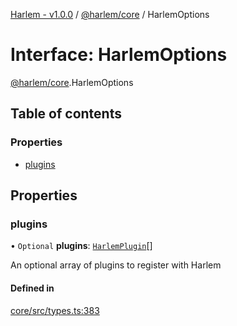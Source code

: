 [Harlem - v1.0.0](../index.md) / [@harlem/core](../modules/harlem_core.md) / HarlemOptions

# Interface: HarlemOptions

[@harlem/core](../modules/harlem_core.md).HarlemOptions

## Table of contents

### Properties

- [plugins](harlem_core.HarlemOptions.md#plugins)

## Properties

### plugins

• `Optional` **plugins**: [`HarlemPlugin`](../modules/harlem_core.md#harlemplugin)[]

An optional array of plugins to register with Harlem

#### Defined in

[core/src/types.ts:383](https://github.com/andrewcourtice/harlem/blob/1dcd57c/core/src/types.ts#L383)
